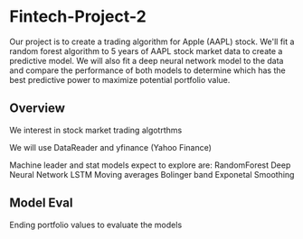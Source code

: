 # Fintech-Project-2

Our project is to create a trading algorithm for Apple (AAPL) stock. We'll fit a random forest algorithm to 5 years of AAPL stock market data to create a predictive model. We will also fit a deep neural network model to the data and compare the performance of both models to determine which has the best predictive power to maximize potential portfolio value.

## Overview
We interest in stock market trading algotrthms

We will use DataReader and yfinance (Yahoo Finance)

Machine leader and stat models expect to explore are: 
RandomForest
Deep Neural Network
LSTM
Moving averages
Bolinger band
Exponetal Smoothing

## Model Eval
Ending portfolio values to evaluate the models
